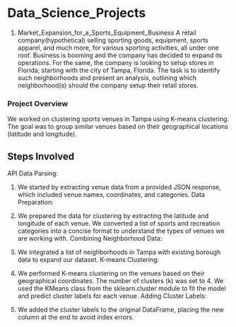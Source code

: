 # Data_Science_Projects
1. Market_Expansion_for_a_Sports_Equipment_Business
A retail company(hypothetical) selling sporting goods, equipment, sports apparel, and much more, for various sporting activities, all under one roof.
Business is booming and the company has decided to expand its operations. For the same, the company is looking to setup stores in Florida, starting with the city of Tampa, Florida. The task is to identify such neighborhoods and present an analysis, outlining which neighborhood(s) should the company setup their retail stores.
### Project Overview
We worked on clustering sports venues in Tampa using K-means clustering. The goal was to group similar venues based on their geographical locations (latitude and longitude).

## Steps Involved
API Data Parsing:

1. We started by extracting venue data from a provided JSON response, which included venue names, coordinates, and categories.
Data Preparation:

2. We prepared the data for clustering by extracting the latitude and longitude of each venue.
We converted a list of sports and recreation categories into a concise format to understand the types of venues we are working with.
Combining Neighborhood Data:

3. We integrated a list of neighborhoods in Tampa with existing borough data to expand our dataset.
K-means Clustering:

4. We performed K-means clustering on the venues based on their geographical coordinates.
The number of clusters (k) was set to 4.
We used the KMeans class from the sklearn.cluster module to fit the model and predict cluster labels for each venue.
Adding Cluster Labels:

5. We added the cluster labels to the original DataFrame, placing the new column at the end to avoid index errors.
